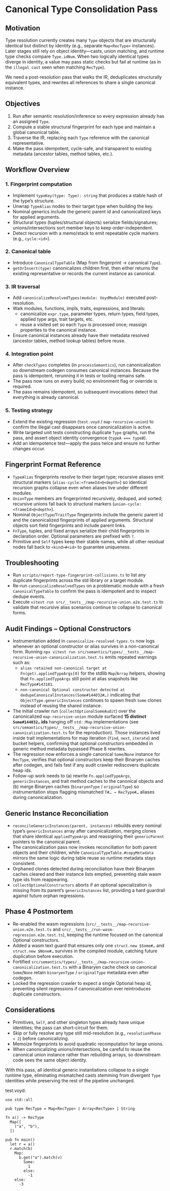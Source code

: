 # Canonical Type Consolidation Pass

## Motivation

Type resolution currently creates many `Type` objects that are structurally identical but distinct by identity (e.g., separate `Map<RecType>` instances). Later stages still rely on object identity—casts, union matching, and runtime type checks compare `Type.idNum`. When two logically identical types diverge in identity, a value may pass static checks but fail at runtime (as in the `illegal cast` seen when matching `RecType`).

We need a post-resolution pass that walks the IR, deduplicates structurally equivalent types, and rewrites all references to share a single canonical instance.

## Objectives

1. Run after semantic resolution/inference so every expression already has an assigned `Type`.
2. Compute a stable structural fingerprint for each type and maintain a global canonical table.
3. Traverse the IR, replacing each `Type` reference with the canonical representative.
4. Make the pass idempotent, cycle-safe, and transparent to existing metadata (ancestor tables, method tables, etc.).

## Workflow Overview

### 1. Fingerprint computation
- Implement `typeKey(type: Type): string` that produces a stable hash of the type’s structure.
- Unwrap `TypeAlias` nodes to their target type when building the key.
- Nominal generics include the generic parent id and canonicalized keys for applied arguments.
- Structural types (tuples/structural objects) serialize fields/signatures; unions/intersections sort member keys to keep order-independent.
- Detect recursion with a memo/stack to emit repeatable cycle markers (e.g., `cycle:<id>`).

### 2. Canonical table
- Introduce `CanonicalTypeTable` (Map from fingerprint -> canonical `Type`).
- `getOrInsert(type)` canonicalizes children first, then either returns the existing representative or records the current instance as canonical.

### 3. IR traversal
- Add `canonicalizeResolvedTypes(module: VoydModule)` executed post-resolution.
- Walk modules, functions, impls, traits, expressions, and literals:
  * canonicalize `expr.type`, parameter types, return types, field types, applied type args, trait targets, etc.
  * reuse a visited set so each `Type` is processed once; reassign properties to the canonical instance.
- Ensure canonical instances already have their metadata resolved (ancestor tables, method lookup tables) before reuse.

### 4. Integration point
- After `checkTypes` completes (in `processSemantics`), run canonicalization so downstream codegen consumes canonical instances. Because the pass is idempotent, rerunning it in tests or tooling remains safe.
- The pass now runs on every build; no environment flag or override is required.
- The pass remains idempotent, so subsequent invocations detect that everything is already canonical.

### 5. Testing strategy
- Extend the existing regression (`test.voyd` / `map-recursive-union`) to confirm the illegal cast disappears once canonicalization is active.
- Write targeted unit tests constructing duplicate `Type` graphs, run the pass, and assert object identity convergence (`typeA === typeB`).
- Add an idempotence test—apply the pass twice and ensure no further changes occur.

## Fingerprint Format Reference
- `TypeAlias` fingerprints resolve to their target type; recursive aliases emit structural markers (`alias-cycle:<frameId>@<depth>`) so identical recursion graphs collapse even when aliases live under different modules.
- `UnionType` members are fingerprinted recursively, deduped, and sorted; recursive unions fall back to structural markers (`union-cycle:<frameId>@<depth>`).
- Nominal `ObjectType`/`TraitType` fingerprints include the generic parent id and the canonicalized fingerprints of applied arguments. Structural objects sort field fingerprints and include parent links.
- `FnType`, tuples, and fixed arrays serialize their child fingerprints in declaration order. Optional parameters are prefixed with `?`.
- Primitive and `Self` types keep their stable names, while all other residual nodes fall back to `<kind>#<id>` to guarantee uniqueness.

## Troubleshooting
- Run `scripts/report-type-fingerprint-collisions.ts` to list any duplicate fingerprints across the std library or a target module.
- Re-run `canonicalizeResolvedTypes` on a problematic module with a fresh `CanonicalTypeTable` to confirm the pass is idempotent and to inspect dedupe events.
- Execute `vitest run src/__tests__/map-recursive-union.e2e.test.ts` to validate that recursive alias scenarios continue to collapse to canonical forms.

## Audit Findings – Optional Constructors
- Instrumentation added in `canonicalize-resolved-types.ts` now logs whenever an optional constructor or alias survives in a non-canonical form. Running `npx vitest run src/semantics/types/__tests__/map-recursive-union-canonicalization.test.ts` emits repeated warnings such as:
  - `alias retained non-canonical target at Fn(get).appliedTypeArgs[0]` for the stdlib `Map`/`Array` helpers, showing that `Fn.appliedTypeArgs` still point at alias snapshots like `RecType#143181`.
  - `non-canonical Optional constructor detected at dedupeCanonicalInstances(Some#144032#…)` indicating that `ObjectType.genericInstances` continues to spawn fresh `Some` clones instead of reusing the shared instance.
- The initial crawler run (`collectOptionalSomeAudit`) over the canonicalized `map-recursive-union` module surfaced **15 distinct `Some#144032…` ids** hanging off `std::Map` implementations (see `src/semantics/types/__tests__/map-recursive-union-canonicalization.test.ts` for the reproduction). Those instances lived inside trait implementations for map iteration (`find`, `next`, `iterate`) and bucket helpers, confirming that optional constructors embedded in generic method metadata bypassed Phase 8 rewrites.
- The regression now enforces a single canonical `Some`/`None` instance for `RecType`, verifies that optional constructors keep their Binaryen caches after codegen, and fails fast if any audit crawler rediscovers duplicate heap ids.
- Follow-up work needs to (a) rewrite `Fn.appliedTypeArgs`, `genericInstances`, and trait method caches to the canonical objects and (b) merge Binaryen caches (`binaryenType` / `originalType`) so instrumentation stops flagging mismatched `T#… → RecType#…` aliases during canonicalization.

## Generic Instance Reconciliation
- `reconcileGenericInstances(parent, instances)` rebuilds every nominal type’s `genericInstances` array after canonicalization, merging clones that share identical `appliedTypeArgs` and reassigning their `genericParent` pointers to the canonical parent.
- The canonicalization pass now invokes reconciliation for both parent objects and their children, while `CanonicalTypeTable.#copyMetadata` mirrors the same logic during table reuse so runtime metadata stays consistent.
- Orphaned clones detected during reconciliation have their Binaryen caches cleared and their instance lists emptied, preventing stale wasm type ids from reappearing.
- `collectOptionalConstructors` aborts if an optional specialization is missing from its parent’s `genericInstances` list, providing a hard guardrail against future orphan regressions.

## Phase 4 Postmortem
- Re-enabled the wasm regressions (`src/__tests__/map-recursive-union.e2e.test.ts` and `src/__tests__/run-wasm-regression.e2e.test.ts`), keeping the runtime focused on the canonical Optional constructors.
- Added a wasm text guard that ensures only one `struct.new $Some#…` and `struct.new $None#…` survives in the compiled module, catching future duplication before execution.
- Fortified `src/semantics/types/__tests__/map-recursive-union-canonicalization.test.ts` with a Binaryen cache check so canonical `Some`/`None` retain `binaryenType` / `originalType` metadata even after codegen.
- Locked the regression crawler to expect a single Optional heap id, preventing silent regressions if canonicalization ever reintroduces duplicate constructors.

## Considerations

- Primitives, `Self`, and other singleton types already have unique identities; the pass can short-circuit for them.
- Skip or fully resolve any type still mid-resolution (e.g., `resolutionPhase < 2`) before canonicalizing.
- Memoize fingerprints to avoid quadratic recomputation for large unions.
- When canonicalizing unions/intersections, be careful to reuse the canonical union instance rather than rebuilding arrays, so downstream code sees the same object identity.

With this pass, all identical generic instantiations collapse to a single runtime type, eliminating mismatched casts stemming from divergent `Type` identities while preserving the rest of the pipeline unchanged.

test.voyd:
```
use std::all

pub type RecType = Map<RecType> | Array<RecType> | String

fn a() -> RecType
  Map([
    ("a", "b"),
  ])

pub fn main()
  let r = a()
  r.match(b)
    Map:
      b.get("a").match(v)
        Some:
          1
        else:
          -1
    else:
      -3
```
